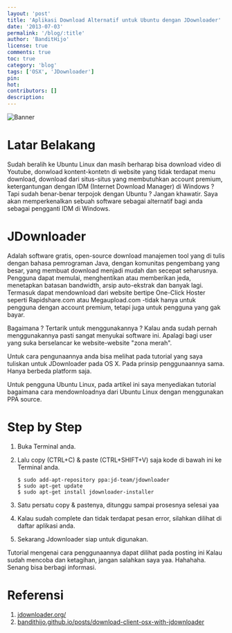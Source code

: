 ```yaml
---
layout: 'post'
title: 'Aplikasi Download Alternatif untuk Ubuntu dengan JDownloader'
date: '2013-07-03'
permalink: '/blog/:title'
author: 'BanditHijo'
license: true
comments: true
toc: true
category: 'blog'
tags: ['OSX', 'JDownloader']
pin:
hot:
contributors: []
description:
---
```


![Banner](https://2.bp.blogspot.com/-UBmvBCC3EJ0/UdMJakiqSQI/AAAAAAAAA_8/t90Rt6IGukw/s1600/Default+Header+Template+Post+9.jpg)


# Latar Belakang

Sudah beralih ke Ubuntu Linux dan masih berharap bisa download video di Youtube, donwload kontent-kontetn di website yang tidak terdapat menu download, download dari situs-situs yang membutuhkan account premium, ketergantungan dengan IDM (Internet Download Manager) di Windows ? Tapi sudah benar-benar terpojok dengan Ubuntu ? Jangan khawatir. Saya akan memperkenalkan sebuah software sebagai alternatif bagi anda sebagai pengganti IDM di Windows.


# JDownloader

Adalah software gratis, open-source download manajemen tool yang di tulis dengan bahasa pemrograman Java, dengan komunitas pengembang yang besar, yang membuat download menjadi mudah dan secepat seharusnya. Pengguna dapat memulai, menghentikan atau memberikan jeda, menetapkan batasan bandwidth, arsip auto-ekstrak dan banyak lagi. Termasuk dapat mendownload dari website bertipe One-Click Hoster seperti Rapidshare.com atau Megaupload.com -tidak hanya untuk pengguna dengan account premium, tetapi juga untuk pengguna yang gak bayar.

Bagaimana ? Tertarik untuk menggunakannya ? Kalau anda sudah pernah menggunakannya pasti sangat menyukai software ini. Apalagi bagi user yang suka berselancar ke website-website "zona merah".

Untuk cara pengunaannya anda bisa melihat pada tutorial yang saya tuliskan untuk JDownloader pada OS X. Pada prinsip penggunaannya sama. Hanya berbeda platform saja.

Untuk pengguna Ubuntu Linux, pada artikel ini saya menyediakan tutorial bagaimana cara mendownloadnya dari Ubuntu Linux dengan menggunakan PPA source.


# Step by Step

1. Buka Terminal anda.

2. Lalu copy (CTRL+C) & paste (CTRL+SHIFT+V) saja kode di bawah ini ke Terminal anda.

   ```
   $ sudo add-apt-repository ppa:jd-team/jdownloader
   $ sudo apt-get update
   $ sudo apt-get install jdownloader-installer
   ```

3. Satu persatu copy & pastenya, ditunggu sampai prosesnya selesai yaa

4. Kalau sudah complete dan tidak terdapat pesan error, silahkan dilihat di daftar aplikasi anda.

5. Sekarang Jdownloader siap untuk digunakan.

Tutorial mengenai cara penggunaannya dapat dilihat pada posting ini
Kalau sudah mencoba dan ketagihan, jangan salahkan saya yaa. Hahahaha.
Senang bisa berbagi informasi.


# Referensi

1. [jdownloader.org/](http://jdownloader.org/)
2. [bandithijo.github.io/posts/download-client-osx-with-jdownloader](http://bandithijo.github.io/posts/download-client-osx-with-jdownloader)

